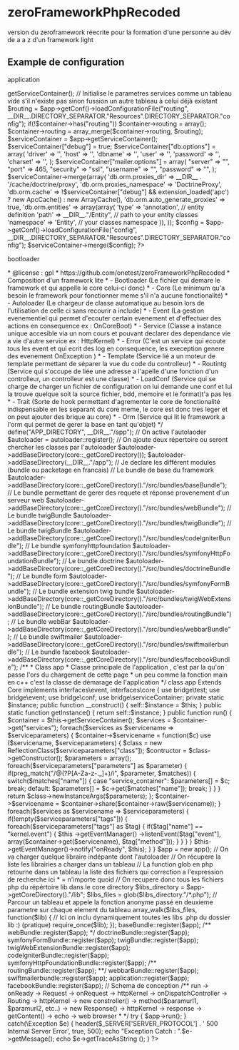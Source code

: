 zeroFrameworkPhpRecoded
=======================

version du zeroframework réecrite pour la formation d'une personne au dév de a a z d'un framework light


Example de configuration
------------------------

application

<?php

use \Doctrine\Common\Cache\ApcCache;
use \Doctrine\Common\Cache\ArrayCache;


class application {
	public static function register($app)
	{

		// Récupere le service container
	    $container = $app->getServiceContainer();

	    // Initialise le parametres services comme un tableau vide s'il n'existe pas sinon fussion un autre tableau à celui déjà existant
	    $routing = $app->getConf()->loadConfigurationFile("routing", __DIR__.DIRECTORY_SEPARATOR."Resources".DIRECTORY_SEPARATOR."config");

	    if(!$container->has("routing")) $container->routing = array();

	    $container->routing = array_merge($container->routing, $routing);

        $serviceContainer = $app->getServiceContainer();

        $serviceContainer["debug"] = true;

        $serviceContainer["db.options"] = array(
            'driver'    => '',
            'host'      => '',
            'dbname'    => '',
            'user'      => '',
            'password'  => '',
            'charset'   => '',
        );

        $serviceContainer["mailer.options"] = array(
            "server" => "",
            "port" => 465,
            "security" => "ssl",
            "username" => "",
            "password" => "",
        );

        $serviceContainer->merge(array(
            'db.orm.proxies_dir'           => __DIR__ . '/cache/doctrine/proxy',
            'db.orm.proxies_namespace'     => 'DoctrineProxy',
            'db.orm.cache'                 =>
            !$serviceContainer["debug"] && extension_loaded('apc') ? new ApcCache() : new ArrayCache(),
            'db.orm.auto_generate_proxies' => true,
            'db.orm.entities'              => array(array(
                'type'      => 'annotation',       // entity definition
                'path'      => __DIR__."/Entity",   // path to your entity classes
                'namespace' => 'Entity', // your classes namespace
            )),
        ));

        $config = $app->getConf()->loadConfigurationFile("config", __DIR__.DIRECTORY_SEPARATOR."Resources".DIRECTORY_SEPARATOR."config");

        $serviceContainer->merge($config);
?>

bootloader

<?php


//include("../zf/vendor/autoload.php");
include(__DIR__."/../zf/core.php");
include(__DIR__."/../zf/lib/autoloader.php");

/**
 * @author : John <jpasqualini75@gmail.com>
 * @license : gpl
 * https://github.com/onetest/zeroFrameworkPhpRecoded
 * Composition d'un framework lite
 * - Bootloader (Le fichier qui demare le framework et qui appelle le core celui-ci donc)
 * - Core (Le minimum qu'a besoin le framework pour fonctionner meme s'il n'a aucune fonctionalité)
 * - Autoloader (Le chargeur de classe automatique au besoin lors de l'utilisation de celle ci sans recourir a include)
 * - Event (La gestion evenementiel qui permet d'ecouter certain evenement et d'effectuer des actions en consequence ex : OnCoreBoot)
 * - Service (Classe a instance unique accesible via un nom cours et pouvant declarer des dependance vie a vie d'autre service ex : HttpKernel)
 * - Error (C'est un service qui ecoute tous les event et qui ecrit des log en consequence, les exeception genere des evenement OnException )
 * - Template (Service lié a un moteur de template permettant de séparer la vue du code du controlleur)
 * - Routintg (Service qui s'occupe de liée une adresse a l'apelle d'une fonction d'un controlleur, un controlleur est une classe)
 * - LoadConf (Service qui se charge de charger un fichier de configuration on lui demande une conf et lui la trouve quelque soit la source fichier, bdd, memoire et le format)t'a pas les
 * - Trait (Sorte de hook permettant d'agrementer le core de fonctionalité indispensable en les separant du core meme, le core est donc tres leger et on peut ajouter des brique au core)
 * - Orm (Service qui lit le framework a l'orm qui permet de gerer la base en tant qu'objet)
 */

define("APP_DIRECTORY", __DIR__."/app");

// On active l'autolaoder
$autoloader = autoloader::register();

// On ajoute deux répertoire ou seront chercher les classes par l'autoloader
$autoloader->addBaseDirectory(core::_getCoreDirectory());

$autoloader->addBaseDirectory(__DIR__."/app");

// Je declare les différent modules (bundle ou packetage en francais)

// Le bundle de base du framework
$autoloader->addBaseDirectory(core::_getCoreDirectory()."/src/bundles/baseBundle");

// Le bundle permettant de gerer des requete et réponse provenement d'un serveur web
$autoloader->addBaseDirectory(core::_getCoreDirectory()."/src/bundles/webBundle");

// Le bundle twigBundle
$autoloader->addBaseDirectory(core::_getCoreDirectory()."/src/bundles/twigBundle");

// Le bundle twigBundle
$autoloader->addBaseDirectory(core::_getCoreDirectory()."/src/bundles/codeIgniterBundle");

// Le bundle symfonyhttpfoundation
$autoloader->addBaseDirectory(core::_getCoreDirectory()."/src/bundles/symfonyHttpFoundationBundle");

// Le bundle doctrine
$autoloader->addBaseDirectory(core::_getCoreDirectory()."/src/bundles/doctrineBundle");

// Le bundle form
$autoloader->addBaseDirectory(core::_getCoreDirectory()."/src/bundles/symfonyFormBundle");

// Le bundle extension twig bundle
$autoloader->addBaseDirectory(core::_getCoreDirectory()."/src/bundles/twigWebExtensionBundle");

// Le bundle routingBundle
$autoloader->addBaseDirectory(core::_getCoreDirectory()."/src/bundles/routingBundle");

// Le bundle webBar
$autoloader->addBaseDirectory(core::_getCoreDirectory()."/src/bundles/webbarBundle");

// Le bundle swiftmailer
$autoloader->addBaseDirectory(core::_getCoreDirectory()."/src/bundles/swiftmailerbundle");

// Le bundle facebook
$autoloader->addBaseDirectory(core::_getCoreDirectory()."/src/bundles/facebookBundle");

/**
 * Class app
 * Classe principale de l'application , c'est par la qu'on passe l'ors du chargement de cette page
 * un peu comme la fonction main en c++ c'est la classe de démarage de l'application
 */
class app Extends Core implements interfaces\event, interfaces\core {
    use bridge\test;
    use bridge\event;
    use bridge\conf;
    use bridge\serviceContainer;

    private static $instance;

    public function __construct()
    {
	self::$instance = $this;
    }

    public static function getInstance()
    {
        return self::$instance;
    }

    public function run()
    {
	    $container = $this->getServiceContainer();
		$services = $container->get("services");

	    foreach($services as $servicename => $serviceparameters)
	    {
			$container->$servicename = function($c) use ($servicename, $serviceparameters)
		    {
			    $class = new ReflectionClass($serviceparameters["class"]);

			    $contructor = $class->getConstructor();

			    $parameters = array();

			    foreach($serviceparameters["parameters"]  as $parameter)
			    {
				    if(preg_match("/@(?P<name>[A-Za-z-._]+)/i", $parameter, $matches))
				    {
					    switch($matches["name"])
						{
						    case "service_container":
								$parameters[] = $c;
							break;

							default:
								$parameters[] = $c->get($matches["name"]);
							break;
						}

				    }
			    }

			    return $class->newInstanceArgs($parameters);
		    };

			$container->$servicename = $container->share($container->raw($servicename));
	    }

	    foreach($services as $servicename => $serviceparameters)
	    {
		    if(!empty($serviceparameters["tags"]))
		    {
			    foreach($serviceparameters["tags"] as $tag)
			    {
				    if($tag["name"] == "kernel.event")
				    {
					    $this
						    ->getEventManager()
						    ->listenEvent($tag["event"], array($container->get($servicename), $tag["method"]));
				    }
			    }
		    }
	    }

        $this->getEventManager()->notify("onReady", $this);
    }
}

$app = new app();

// On va charger quelque libraire indépante dont l'autoloader
// On récupere la liste les librairies a charger dans un tableau
// La function glob en php retourne dans un tableau la liste des fichiers qui correction a l'expression de recherche ici * = n'importe quoid
// On recupere donc tous les fichiers php du répértoire lib dans le core directory
$libs_directory = $app->getCoreDirectory()."/lib";


$libs_files = glob($libs_directory."/*.php");

// Parcour un tableau et appele la fonction anonyme passé en deuxieme parametre sur chaque element du tableau
array_walk($libs_files, function($lib)
{
    // Ici on inclu dynamiquement toutes les libs .php du dossier lib :) (pratique)
    require_once($lib);
});


baseBundle::register($app);
/**
webBundle::register($app);
*/
doctrineBundle::register($app);
symfonyFormBundle::register($app);
twigBundle::register($app);
twigWebExtensionBundle::register($app);
codeIgniterBundle::register($app);
symfonyHttpFoundationBundle::register($app);
/**
routingBundle::register($app);
**/
webbarBundle::register($app);

swiftmailerbundle::register($app);

application::register($app);

facebookBundle::register($app);

// Schema de conception
/**
run -> onReady -> Request -> onRequest -> httpKernel -> onDispatchController -> Routing -> httpKernel -> new constroller() -> method($paramurl1, $paramurl2, etc..) -> new Response() -> httpKernel -> response -> getContent() -> echo -> web browser
 *
 */

try {
    $app->run();
}
catch(\Exception $e)
{
    header($_SERVER['SERVER_PROTOCOL'] . ' 500 Internal Server Error', true, 500);
    echo "Exception Catch : ".$e->getMessage();
	echo $e->getTraceAsString ();
}

?>